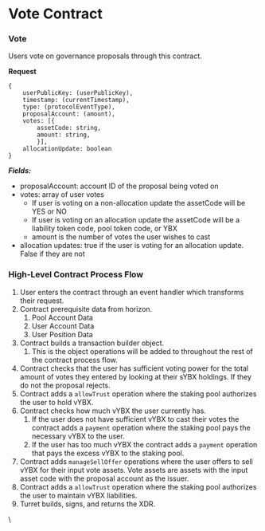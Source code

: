 # Vote Contract

### Vote

Users vote on governance proposals through this contract.&#x20;

**Request**

```
{    
    userPublicKey: (userPublicKey), 
    timestamp: (currentTimestamp), 
    type: (protocolEventType), 
    proposalAccount: (amount), 
    votes: [{ 
        assetCode: string,
        amount: string,
        }],
    allocationUpdate: boolean
}
```

_**Fields:**_

* proposalAccount: account ID of the proposal being voted on
* votes: array of user votes
  * If user is voting on a non-allocation update the assetCode will be YES or NO
  * If user is voting on an allocation update the assetCode will be a liability token code, pool token code, or YBX
  * amount is the number of votes the user wishes to cast
* allocation updates: true if the user is voting for an allocation update. False if they are not

### High-Level Contract Process Flow

1. User enters the contract through an event handler which transforms their request.
2. Contract prerequisite data from horizon.
   1. Pool Account Data
   2. User Account Data
   3. User Position Data
3. Contract builds a transaction builder object.
   1. This is the object operations will be added to throughout the rest of the contract process flow.
4. Contract checks that the user has sufficient voting power for the total amount of votes they entered by looking at their sYBX holdings. If they do not the proposal rejects.
5. Contract adds a `allowTrust` operation where the staking pool authorizes the user to hold vYBX.
6. Contract checks how much vYBX the user currently has.
   1. If the user does not have sufficient vYBX to cast their votes the contract adds a `payment` operation where the staking pool pays the necessary vYBX to the user.
   2. If the user has too much vYBX the contract adds a `payment` operation that pays the excess vYBX to the staking pool.
7. Contract adds `manageSellOffer` operations where the user offers to sell vYBX for their input vote assets. Vote assets are assets with the input asset code with the proposal account as the issuer.&#x20;
8. Contract adds a `allowTrust` operation where the staking pool authorizes the user to maintain vYBX liabilities.
9. Turret builds, signs, and returns the XDR.







\




